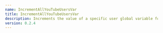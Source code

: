 ```yaml
---
name: IncrementAllYouTubeUsersVar
title: IncrementAllYouTubeUsersVar
description: Increments the value of a specific user global variable for all YouTube users
version: 0.2.4
---
```

